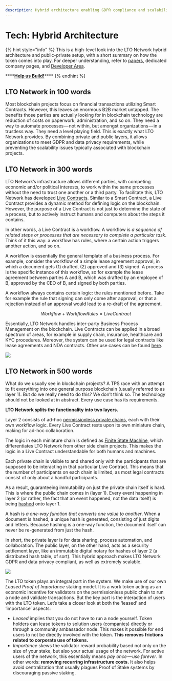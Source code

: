 ```yaml
---
description: Hybrid architecture enabling GDPR compliance and scalability.
---
```


# Tech: Hybrid Architecture



{% hint style="info" %}
This is a high-level look into the LTO Network hybrid architecture and public-private setup, with a short summary on how the token comes into play. For deeper understanding, refer to [papers](../../#papers), dedicated company pages, and [Developer Area](../../developer-area/hashing-anchoring.md).

\*\*\*\*[**Help us Build!**](../../community-area/social-mining/tech-team.md)\*\*\*\*
{% endhint %}

## LTO Network in 100 words

Most blockchain projects focus on financial transactions utilizing Smart Contracts. However, this leaves an enormous B2B market untapped. The benefits those parties are actually looking for in blockchain technology are reduction of costs on paperwork, administration, and so on. They need a way to automate processes — not within, but amongst organizations — in a trustless way. They need a level playing field. This is exactly what LTO Network provides. By combining private and public layers, it allows organizations to meet GDPR and data privacy requirements, while preventing the scalability issues typically associated with blockchain projects.

## LTO Network in 300 words

LTO Network’s infrastructure allows different parties, with competing economic and/or political interests, to work within the same processes without the need to trust one another or a third party. To facilitate this, LTO Network has developed [Live Contracts](https://medium.com/harvard-undergraduate-blockchain-group/lto-network-how-reducing-power-increases-utility-bca7ca60bae4). Similar to a Smart Contract, a Live Contract provides a dynamic method for defining logic on the blockchain. However, the purpose of a Live Contract is not just to determine the state of a process, but to actively instruct humans and computers about the steps it contains.

In other words, a Live Contract is a workflow. A workflow is _a sequence of related steps or processes that are necessary to complete a particular task_. Think of it this way: a workflow has rules, where a certain action triggers another action, and so on.

A workflow is essentially the general template of a business process. For example, consider the workflow of a simple lease agreement approval, in which a document gets \(1\) drafted, \(2\) approved and \(3\) signed. A process is the specific instance of this workflow, so for example the lease agreement between parties A and B, which was drafted by an employee of B, approved by the CEO of B, and signed by both parties.

A workflow always contains certain logic: the rules mentioned before. Take for example the rule that signing can only come after approval, or that a rejection instead of an approval would lead to a re-draft of the agreement.

$$
Workflow + WorkflowRules = Live Contract
$$

Essentially, LTO Network handles inter-party Business Process Management on the blockchain. Live Contracts can be applied in a broad spectrum of areas, for example in supply chain, insurance, healthcare and KYC procedures. Moreover, the system can be used for legal contracts like lease agreements and NDA contracts. Other use cases can be found [here](../adoption/).

![](https://cdn-images-1.medium.com/max/1600/1*KszwoK2U3Pw0VVlCKyDJaw.png)

## LTO Network in 500 words

What do we usually see in blockchain projects? A TPS race with an attempt to fit everything into one general purpose blockchain \(usually referred to as layer 1\). But do we really need to do this? We don’t think so. The technology should not be looked at in abstract. Every use case has its requirements.

**LTO Network splits the functionality into two layers.**

Layer 2 consists of ad-hoc [permissionless private chains](permissionless-private-chains.md), each with their own workflow logic. Every Live Contract rests upon its own miniature chain, making for ad-hoc collaboration.

The logic in each miniature chain is defined as [Finite State Machine](https://medium.com/ltonetwork/video-how-finite-state-machine-helps-avoiding-bugs-and-stupid-mistakes-571f635618bb), which differentiates LTO Network from other side chain projects. This makes the logic in a Live Contract understandable for both humans and machines.

Each private chain is visible to and shared only with the participants that are supposed to be interacting in that particular Live Contract. This means that the number of participants on each chain is limited, as most legal contracts consist of only about a handful participants.

As a result, guaranteeing immutability on just the private chain itself is hard. This is where the public chain comes in \(layer 1\). Every event happening in layer 2 \(or rather, the fact that an event happened, not the data itself\) is being [hashed](../../developer-area/hashing-anchoring.md) onto layer 1.

A hash is _a one-way function that converts one value to another_. When a document is hashed, a unique hash is generated, consisting of just digits and letters. Because hashing is a one-way function, the document itself can never be re-generated from just the hash.

In short, the private layer is for data sharing, process automation, and collaboration. The public layer, on the other hand, acts as a security settlement layer, like an immutable digital notary for hashes of layer 2 \(a distributed hash table, of sort\). This hybrid approach makes LTO Network GDPR and data privacy compliant, as well as extremely scalable.

![](https://cdn-images-1.medium.com/max/2400/1*5Qqv61YAvsnVBUPfDJrTHA.png)

The LTO token plays an integral part in the system. We make use of our own _Leased Proof of Importance_ staking model. It is a work token acting as an economic incentive for validators on the permissionless public chain to run a node and validate transactions. But the key part is the interaction of users with the LTO token. Let’s take a closer look at both the ‘leased’ and ‘importance’ aspects:

* _Leased_ implies that you do not have to run a node yourself. Token holders can lease tokens to solution users \(companies\) directly or through a community ambassador node. This makes it possible for end users to not be directly involved with the token. **This removes frictions related to corporate use of tokens.**
* _Importance_ skews the validator reward probability based not only on the size of your stake, but also your actual usage of the network. For active users of the network, this essentially means _pay once — use forever_. In other words: **removing recurring infrastructure costs.** It also helps avoid centralization that usually plagues Proof of Stake systems by discouraging passive staking.

